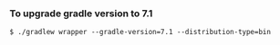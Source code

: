### To upgrade gradle version to 7.1

`$ ./gradlew wrapper --gradle-version=7.1 --distribution-type=bin`


